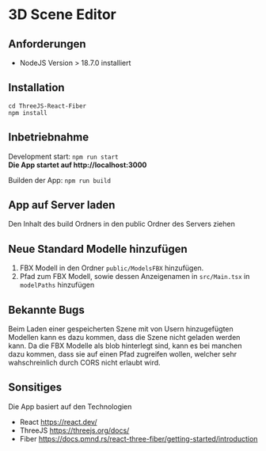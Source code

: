 # 3D Scene Editor

## Anforderungen

- NodeJS Version > 18.7.0 installiert

## Installation

`cd ThreeJS-React-Fiber `\
`npm install`

## Inbetriebnahme

Development start: `npm run start`\
**Die App startet auf http://localhost:3000**

Builden der App: `npm run build`

## App auf Server laden

Den Inhalt des build Ordners in den public Ordner des Servers ziehen

## Neue Standard Modelle hinzufügen

1. FBX Modell in den Ordner `public/ModelsFBX` hinzufügen.
2. Pfad zum FBX Modell, sowie dessen Anzeigenamen in `src/Main.tsx` in `modelPaths` hinzufügen

## Bekannte Bugs

Beim Laden einer gespeicherten Szene mit von Usern hinzugefügten Modellen kann es dazu kommen, dass die Szene nicht geladen werden kann. Da die FBX Modelle als blob hinterlegt sind, kann es bei manchen dazu kommen, dass sie auf einen Pfad zugreifen wollen, welcher sehr wahschreinlich durch CORS nicht erlaubt wird.

## Sonsitiges

Die App basiert auf den Technologien

- React https://react.dev/
- ThreeJS https://threejs.org/docs/
- Fiber https://docs.pmnd.rs/react-three-fiber/getting-started/introduction
